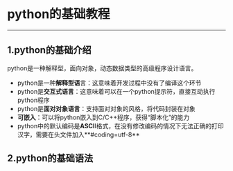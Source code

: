 #  python的基础教程

* * *
## 1.python的基础介绍
python是一种解释型，面向对象，动态数据类型的高级程序设计语言。
- python是一种**解释型语**言：这意味着开发过程中没有了编译这个环节
- python是**交互式语言**：这意味着可以在一个python提示符，直接互动执行python程序
- python是**面对对象语言**：支持面对对象的风格，将代码封装在对象
- **可嵌入**：可以将python嵌入到C/C++程序，获得“脚本化”的能力
- python中的默认编码是**ASCI**I格式，在没有修改编码的情况下无法正确的打印汉字，需要在头文件加入**#coding=utf-8**

## 2.python的基础语法
